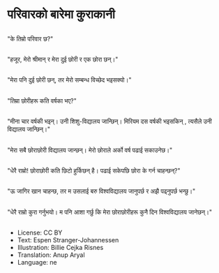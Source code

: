 # परिवारको बारेमा कुराकानी

##
"के तिम्रो परिवार छ?"

##
"हजूर, मेरो श्रीमान् र मेरा दुई छोरी र एक छोरा छन्।"

##
"मेरा पनि दुई छोरी छन्, तर मेरो सम्बन्ध विच्छेद भइसक्यो।"

##
"तिम्रा छोरीहरू कति वर्षका भए?"

##
"मीना चार वर्षकी भइन्। उनी शिशु-विद्यालय जान्छिन्। मिरियम दस वर्षकी भइसकिन् , त्यसैले उनी विद्यालय जान्छिन्।"

##
"मेरा सबै छोराछोरी विद्यालय जान्छन्। मेरो छोराले अर्को वर्ष पढाई सकाउनेछ।"

##
"धेरै राम्रो! छोराछोरी कति छिटो हुर्किछन् है। पढाई सकेपछि छोरा के गर्न चाहन्छन्?"

##
"ऊ जागिर खान चाहन्छ, तर म उसलाई बरु विश्वविद्यालय जानुपर्छ र अझै पढ्नुपर्छ भन्छु।"

##
"धेरै राम्रो कुरा गर्नुभयो। म पनि आशा गर्छु कि मेरा छोराछोरीहरू कुनै दिन विश्वविद्यालय जानेछन्।"

##
* License: CC BY
* Text: Espen Stranger-Johannessen
* Illustration: Billie Cejka Risnes
* Translation: Anup Aryal
* Language: ne

